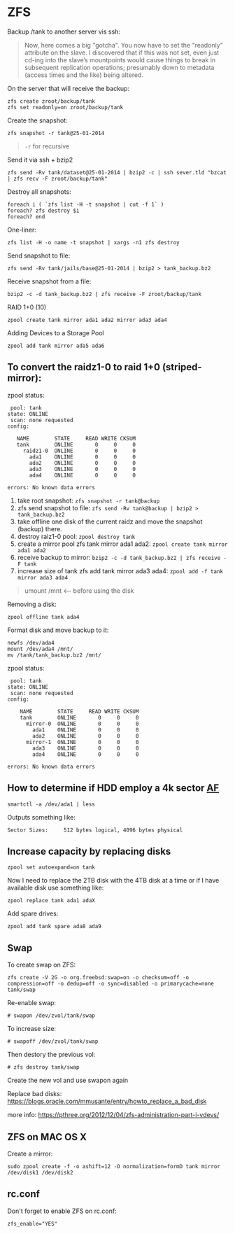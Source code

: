 ZFS
===

Backup /tank to another server vis ssh:

> Now, here comes a big "gotcha". You now have to set the "readonly" attribute on the slave. I discovered that if this was not set, even just cd-ing into the slave’s mountpoints would cause things to break in subsequent replication operations; presumably down to metadata (access times and the like) being altered.

On the server that will receive the backup:

    zfs create zroot/backup/tank
    zfs set readonly=on zroot/backup/tank

Create the snapshot:

    zfs snapshot -r tank@25-01-2014

> `-r` for recursive

Send it via ssh + bzip2

    zfs send -Rv tank/dataset@25-01-2014 | bzip2 -c | ssh sever.tld "bzcat | zfs recv -F zroot/backup/tank"


Destroy all snapshots:

    foreach i ( `zfs list -H -t snapshot | cut -f 1` )
    foreach? zfs destroy $i
    foreach? end

One-liner:

    zfs list -H -o name -t snapshot | xargs -n1 zfs destroy

Send snapshot to file:

    zfs send -Rv tank/jails/base@25-01-2014 | bzip2 > tank_backup.bz2

Receive snapshot from a file:

    bzip2 -c -d tank_backup.bz2 | zfs receive -F zroot/backup/tank

RAID 1+0 (10)

    zpool create tank mirror ada1 ada2 mirror ada3 ada4

Adding Devices to a Storage Pool

    zpool add tank mirror ada5 ada6


To convert the raidz1-0 to raid 1+0 (striped-mirror):
-----------------------------------------------------

zpool status:

     pool: tank
    state: ONLINE
     scan: none requested
    config:

       NAME        STATE     READ WRITE CKSUM
       tank        ONLINE       0     0     0
         raidz1-0  ONLINE       0     0     0
           ada1    ONLINE       0     0     0
           ada2    ONLINE       0     0     0
           ada3    ONLINE       0     0     0
           ada4    ONLINE       0     0     0

    errors: No known data errors

1. take root snapshot: `zfs snapshot -r tank@backup`
2. zfs send snapshot to file: `zfs send -Rv tank@backup | bzip2 > tank_backup.bz2`
3. take offline one disk of the current raidz and move the snapshot (backup) there.
4. destroy raiz1-0 pool: `zpool destroy tank`
5. create a mirror pool zfs tank mirror ada1 ada2: `zpool create tank mirror ada1 ada2`
6. receive backup to mirror: `bzip2 -c -d tank_backup.bz2 | zfs receive -F tank`
7. increase size of tank zfs add tank mirror ada3 ada4: `zpool add -f tank mirror ada3 ada4`

> umount /mnt <-- before using the disk

Removing a disk:

    zpool offline tank ada4

Format disk and move backup to it:

    newfs /dev/ada4
    mount /dev/ada4 /mnt/
    mv /tank/tank_backup.bz2 /mnt/

zpool status:

     pool: tank
    state: ONLINE
     scan: none requested
    config:

        NAME        STATE     READ WRITE CKSUM
        tank        ONLINE       0     0     0
          mirror-0  ONLINE       0     0     0
            ada1    ONLINE       0     0     0
            ada2    ONLINE       0     0     0
          mirror-1  ONLINE       0     0     0
            ada3    ONLINE       0     0     0
            ada4    ONLINE       0     0     0

    errors: No known data errors


How to determine if HDD employ a 4k sector [AF](http://en.wikipedia.org/wiki/Advanced_Format)
---------------------------------------------------------------------------------------------

    smartctl -a /dev/ada1 | less

Outputs something like:

    Sector Sizes:     512 bytes logical, 4096 bytes physical

Increase capacity by replacing disks
------------------------------------

    zpool set autoexpand=on tank

Now I need to replace the 2TB disk with the 4TB disk at a time or if I have available disk use something like:

    zpool replace tank ada1 adaX


Add spare drives:

    zpool add tank spare ada8 ada9



Swap
----

To create swap on ZFS:

    zfs create -V 2G -o org.freebsd:swap=on -o checksum=off -o compression=off -o dedup=off -o sync=disabled -o primarycache=none tank/swap

Re-enable swap:

    # swapon /dev/zvol/tank/swap

To increase size:

    # swapoff /dev/zvol/tank/swap

Then destory the previous vol:

    # zfs destroy tank/swap

Create the new vol and use swapon again


Replace bad disks: https://blogs.oracle.com/mmusante/entry/howto_replace_a_bad_disk

more info: https://pthree.org/2012/12/04/zfs-administration-part-i-vdevs/

ZFS on MAC OS X
---------------

Create a mirror:

    sudo zpool create -f -o ashift=12 -O normalization=formD tank mirror /dev/disk1 /dev/disk2


rc.conf
-------

Don't forget to enable ZFS on rc.conf:

    zfs_enable="YES"
